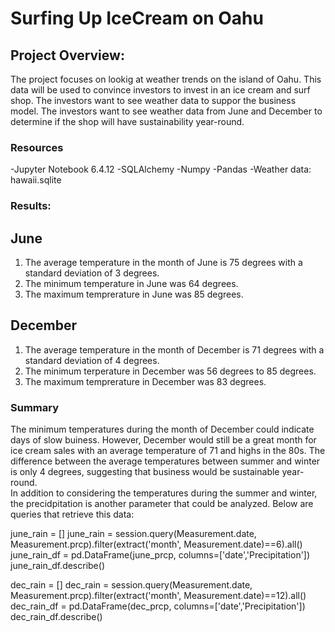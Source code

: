 # Surfing Up IceCream on Oahu

## Project Overview:
The project focuses on lookig at weather trends on the island of Oahu.  This data will be used to convince investors to invest in an ice cream and surf shop.   The investors want to see weather data to suppor the business model.   The investors want to see weather data from June and December to determine if the shop will have sustainability year-round.  

### Resources
-Jupyter Notebook 6.4.12
-SQLAlchemy
-Numpy
-Pandas
-Weather data: hawaii.sqlite

### Results:
## June
1. The average temperature in the month of June is 75 degrees with a standard deviation of 3 degrees. 
2. The minimum temperature in June was 64 degrees.
3. The maximum temprerature in June was 85 degrees.
## December
1. The average temperature in the month of December is 71 degrees with a standard deviation of 4 degrees. 
2. The minimum terperature in December was 56 degrees to 85 degrees.
3. The maximum temprerature in December was 83 degrees.

### Summary
The minimum temperatures during the month of December could indicate days of slow buiness.  However, December would still be a great month for ice cream sales with an average temperature of 71 and highs in the 80s.  The difference between the average temperatures between summer and winter is only 4 degrees, suggesting that business would be sustainable year-round.  
In addition to considering the temperatures during the summer and winter, the precidpitation is another parameter that could be analyzed.  Below are queries that retrieve this data:

june_rain = []
june_rain = session.query(Measurement.date, Measurement.prcp).filter(extract('month', Measurement.date)==6).all()
june_rain_df = pd.DataFrame(june_prcp, columns=['date','Precipitation'])
june_rain_df.describe()

dec_rain = []
dec_rain = session.query(Measurement.date, Measurement.prcp).filter(extract('month', Measurement.date)==12).all()
dec_rain_df = pd.DataFrame(dec_prcp, columns=['date','Precipitation'])
dec_rain_df.describe()
